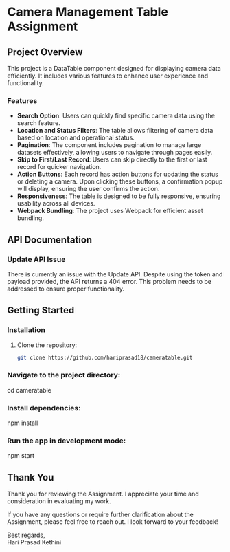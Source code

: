 # Camera Management Table Assignment

## Project Overview

This project is a DataTable component designed for displaying camera data efficiently. It includes various features to enhance user experience and functionality.

### Features

- **Search Option**: Users can quickly find specific camera data using the search feature.
- **Location and Status Filters**: The table allows filtering of camera data based on location and operational status.
- **Pagination**: The component includes pagination to manage large datasets effectively, allowing users to navigate through pages easily.
- **Skip to First/Last Record**: Users can skip directly to the first or last record for quicker navigation.
- **Action Buttons**: Each record has action buttons for updating the status or deleting a camera. Upon clicking these buttons, a confirmation popup will display, ensuring the user confirms the action.
- **Responsiveness**: The table is designed to be fully responsive, ensuring usability across all devices.
- **Webpack Bundling**: The project uses Webpack for efficient asset bundling.

## API Documentation

### Update API Issue

There is currently an issue with the Update API. Despite using the token and payload provided, the API returns a 404 error. This problem needs to be addressed to ensure proper functionality.

## Getting Started

### Installation

1. Clone the repository:
   ```bash
   git clone https://github.com/hariprasad18/cameratable.git
   ```

### Navigate to the project directory:

cd cameratable

### Install dependencies:

npm install

### Run the app in development mode:

npm start


## Thank You

Thank you for reviewing the Assignment. I appreciate your time and consideration in evaluating my work.

If you have any questions or require further clarification about the Assignment, please feel free to reach out. I look forward to your feedback!

Best regards,  
Hari Prasad Kethini
